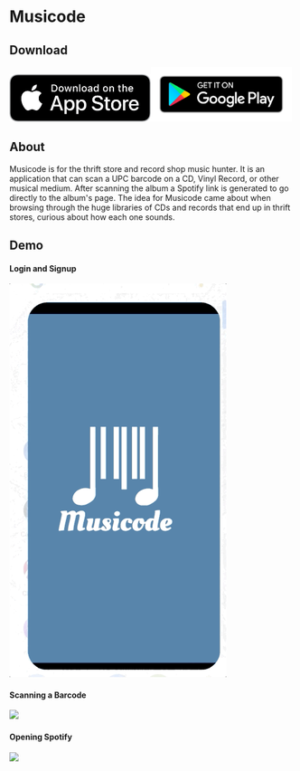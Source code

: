 # Musicode

## Download
<a href="https://apps.apple.com/us/app/id1529686066" target="_blank"><img src="https://github.com/Jacob-Bendele/Musicode/blob/master/assets/promo/appleLogo.png" width=250px alt="App Store Link" /></a><a href="https://play.google.com/store/apps/details?id=com.bendele.Musicode" target="_blank"><img src="https://github.com/Jacob-Bendele/Musicode/blob/master/assets/promo/google-play-badge.png" width=250px alt="Play Store Link" /></a>

## About
Musicode is for the thrift store and record shop music hunter. It is an application that can scan a UPC barcode on a CD, Vinyl Record, or other musical medium. After scanning the album a Spotify link is generated to go directly to the album's page. The idea for Musicode came about when browsing through the huge libraries of CDs and records that end up in thrift stores, curious about how each one sounds.

## Demo
#### Login and Signup
![](https://github.com/Jacob-Bendele/Musicode/blob/master/assets/promo/signup.gif)
#### Scanning a Barcode
![](https://github.com/Jacob-Bendele/Musicode/blob/master/assets/promo/scanBarcode.gif)
#### Opening Spotify
![](https://github.com/Jacob-Bendele/Musicode/blob/master/assets/promo/album.gif)
